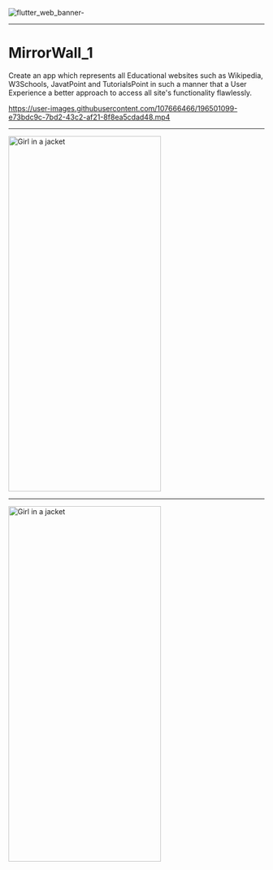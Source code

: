 ![flutter_web_banner-](https://user-images.githubusercontent.com/107666466/196500767-e9688121-75f2-4f19-8b32-2564143780ce.jpg)

<!-- <img src="https://user-images.githubusercontent.com/107666466/196148682-5233b5f7-ddda-422d-be49-7af1695b37ef.png" width="1200" height="280"> -->

---

# MirrorWall_1
Create an app which represents all Educational websites such as Wikipedia, W3Schools, JavatPoint and TutorialsPoint in such a manner that a User Experience a better approach to access all site's functionality flawlessly.


https://user-images.githubusercontent.com/107666466/196501099-e73bdc9c-7bd2-43c2-af21-8f8ea5cdad48.mp4


---


<img src="https://user-images.githubusercontent.com/107666466/196501371-2c5430c2-c735-4ff8-89f2-56a549fefddd.jpg" alt="Girl in a jacket" width="300" height="700">

---
  
<img src="https://user-images.githubusercontent.com/107666466/196501502-6de1272f-84e9-4d24-bf86-ee6a1d45ef26.jpg" alt="Girl in a jacket" width="300" height="700">

